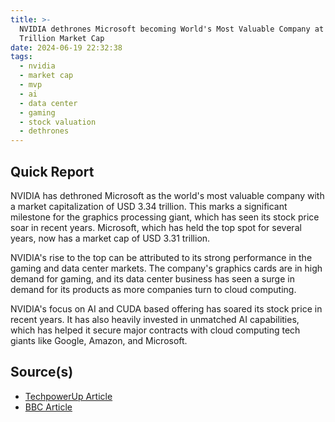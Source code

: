 ```yaml
---
title: >-
  NVIDIA dethrones Microsoft becoming World's Most Valuable Company at USD 3.34
  Trillion Market Cap
date: 2024-06-19 22:32:38
tags:
  - nvidia
  - market cap
  - mvp
  - ai
  - data center
  - gaming
  - stock valuation
  - dethrones
---
```


## Quick Report

NVIDIA has dethroned Microsoft as the world\'s most valuable company with a market capitalization of USD 3.34 trillion. This marks a significant milestone for the graphics processing giant, which has seen its stock price soar in recent years. Microsoft, which has held the top spot for several years, now has a market cap of USD 3.31 trillion.

NVIDIA\'s rise to the top can be attributed to its strong performance in the gaming and data center markets. The company\'s graphics cards are in high demand for gaming, and its data center business has seen a surge in demand for its products as more companies turn to cloud computing.

NVIDIA\'s focus on AI and CUDA based offering has soared its stock price in recent years. It has also heavily invested in unmatched AI capabilities, which has helped it secure major contracts with cloud computing tech giants like Google, Amazon, and Microsoft.

## Source(s)

- [TechpowerUp Article][def]
- [BBC Article][def2]

[def]: https://www.techpowerup.com/323742/nvidia-beats-microsoft-to-become-worlds-most-valuable-company-at-usd-3-34-trillion
[def2]: https://www.bbc.com/news/articles/cyrr40x0z2mo
